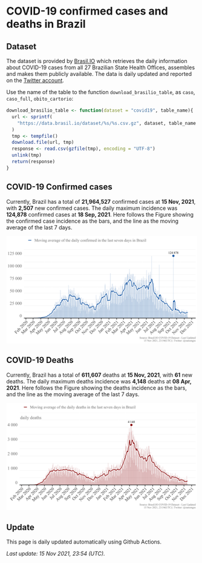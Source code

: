 COVID-19 confirmed cases and deaths in Brazil
================

## Dataset

The dataset is provided by [Brasil.IO](https://brasil.io) which
retrieves the daily information about COVID-19 cases from all 27
Brazilian State Health Offices, assembles and makes them publicly
available. The data is daily updated and reported on the [Twitter
account](https://twitter.com/brasil_io).

Use the name of the table to the function `download_brasilio_table`, as
`caso`, `caso_full`, `obito_cartorio`:

``` r
download_brasilio_table <- function(dataset = "covid19", table_name){
  url <- sprintf(
    "https://data.brasil.io/dataset/%s/%s.csv.gz", dataset, table_name
  )
  tmp <- tempfile()
  download.file(url, tmp)
  response <- read.csv(gzfile(tmp), encoding = "UTF-8")
  unlink(tmp)
  return(response)
}
```

## COVID-19 Confirmed cases

Currently, Brazil has a total of **21,964,527** confirmed cases at **15
Nov, 2021**, with **2,507** new confirmed cases. The daily maximum
incidence was **124,878** confirmed cases at **18 Sep, 2021**. Here
follows the Figure showing the confirmed case incidence as the bars, and
the line as the moving average of the last 7 days.

![COVID-19 Confirmed Cases](figures/confirmed.png)

## COVID-19 Deaths

Currently, Brazil has a total of **611,607** deaths at **15 Nov, 2021**,
with **61** new deaths. The daily maximum deaths incidence was **4,148**
deaths at **08 Apr, 2021**. Here follows the Figure showing the deaths
incidence as the bars, and the line as the moving average of the last 7
days.

![COVID-19 Deaths](figures/deaths.png)

## Update

This page is daily updated automatically using Github Actions.

*Last update: 15 Nov 2021, 23:54 (UTC).*

